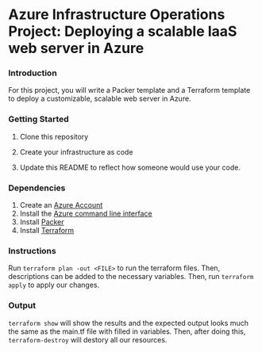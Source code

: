 # Azure Infrastructure Operations Project: Deploying a scalable IaaS web server in Azure

### Introduction
For this project, you will write a Packer template and a Terraform template to deploy a customizable, scalable web server in Azure.

### Getting Started
1. Clone this repository

2. Create your infrastructure as code

3. Update this README to reflect how someone would use your code.

### Dependencies
1. Create an [Azure Account](https://portal.azure.com) 
2. Install the [Azure command line interface](https://docs.microsoft.com/en-us/cli/azure/install-azure-cli?view=azure-cli-latest)
3. Install [Packer](https://www.packer.io/downloads)
4. Install [Terraform](https://www.terraform.io/downloads.html)

### Instructions
Run `terraform plan -out <FILE>` to run the terraform files. Then, descriptions can be added to the necessary variables. Then, run `terraform apply` to apply our changes. 

### Output
`terraform show` will show the results and the expected output looks much the same as the main.tf file with filled in variables. Then, after doing this, `terraform-destroy` will destory all our resources. 

